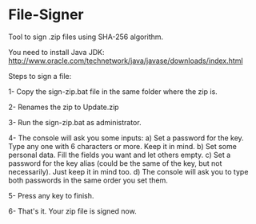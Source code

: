 # File-Signer
Tool to sign .zip files using SHA-256 algorithm.

You need to install Java JDK: http://www.oracle.com/technetwork/java/javase/downloads/index.html

Steps to sign a file:

1- Copy the sign-zip.bat file in the same folder where the zip is.

2- Renames the zip to Update.zip

3- Run the sign-zip.bat as administrator.

4- The console will ask you some inputs:
	a) Set a password for the key. Type any one with 6 characters or more. Keep it in mind. 
	b) Set some personal data. Fill the fields you want and let others empty.
	c) Set a password for the key alias (could be the same of the key, but not necessarily). Just keep it in mind too.
	d) The console will ask you to type both passwords in the same order you set them.

5- Press any key to finish.

6- That's it. Your zip file is signed now.
